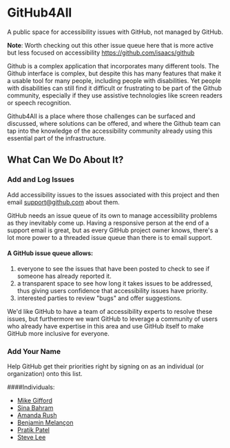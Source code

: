 # GitHub4All
A public space for accessibility issues with GitHub, not managed by GitHub. 

**Note**: Worth checking out this other issue queue here that is more active but less focused on accessibility https://github.com/isaacs/github

Github is a complex application that incorporates many different tools. The Github interface is complex, but despite this has many features that make it a usable tool for many people, including people with disabilities. Yet people with disabilities can still find it difficult or frustrating to be part of the Github community, especially if they use assistive technologies like screen readers or speech recognition.

Github4All is a place where those challenges can be surfaced and discussed, where solutions can be offered, and where the Github team can tap into the knowledge of the accessibility community already using this essential part of the infrastructure.

## What Can We Do About It?

### Add and Log Issues
Add accessibility issues to the issues associated with this project and then email support@github.com about them.

GitHub needs an issue queue of its own to manage accessibility problems as they inevitably come up. Having a responsive person at the end of a support email is great, but as every GitHub project owner knows, there's a lot more power to a threaded issue queue than there is to email support.

#### A GitHub issue queue allows:
1. everyone to see the issues that have been posted to check to see if someone has already reported it.
2. a transparent space to see how long it takes issues to be addressed, thus giving users confidence that accessibility issues have priority. 
3. interested parties to review "bugs" and offer suggestions.

We'd like GitHub to have a team of accessibility experts to resolve these issues, but furthermore we want GitHub to leverage a community of users who already have expertise in this area and use GitHub itself to make GitHub more inclusive for everyone.

### Add Your Name
 Help GitHub get their priorities right by signing on as an individual (or organization) onto this list.

####Individuals:
- [Mike Gifford](https://github.com/MGifford)
- [Sina Bahram](https://github.com/SinaBahram)
- [Amanda Rush](https://github.com/amandarush)
- [Benjamin Melançon](https://github.com/mlncn)
- [Pratik Patel](https://github.com/PratikP1)
- [Steve Lee](https://github.com/SteveALee)
